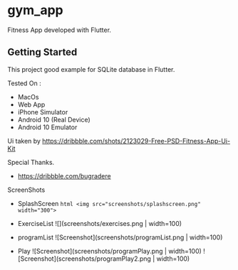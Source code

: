 # gym_app

Fitness App developed with Flutter.

## Getting Started

This project good example for SQLite database in Flutter.

Tested On : 

- MacOs
- Web App
- iPhone Simulator
- Android 10 (Real Device)
- Android 10 Emulator

Ui taken by https://dribbble.com/shots/2123029-Free-PSD-Fitness-App-Ui-Kit 

Special Thanks.
- https://dribbble.com/bugradere

ScreenShots
- SplashScreen
```html <img src="screenshots/splashscreen.png" width="300">```


- ExerciseList
![](screenshots/exercises.png | width=100)

- programList
![Screenshot](screenshots/programList.png | width=100)

- Play
![Screenshot](screenshots/programPlay.png | width=100)
![Screenshot](screenshots/programPlay2.png | width=100)